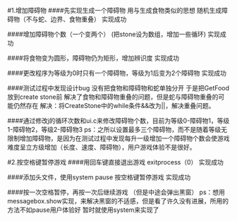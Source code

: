 
#1.增加障碍物
####先实现生成一个障碍物
用与生成食物类似的思想
随机生成障碍物（不与蛇、边界、食物重叠）
实现成功

####增加障碍物个数（一个变两个）
(把stone设为数组，增加一些循环)
实现成功

####将食物变为圆形，障碍物仍为矩形，增加辨识度
实现成功

####更改程序为等级为0时只有一个障碍物，等级为1后变为2个障碍物
实现成功


####测试过程中发现设计bug
没有把食物和障碍物和蛇单独分开
于是把GetFood放到create stone前
解决了食物和障碍物重叠的问题，但是蛇与障碍物重叠的可能仍然存在
解决：将CreateStone中的while条件&&改为||，解决重叠问题。

####通过修改j的循环次数和ui.c来修改障碍物个数，目前为等级0-障碍物1，等级1-障碍物2，等级2-障碍物3
ps：之所以设置最多三个障碍物，而不是随着等级无限制增加障碍物，是因为在测试过程中发现每升一级增加一个障碍物个数会使游戏难度呈立方级增加（长度、速度、障碍物），用户游戏体验不是很好。

#2.按空格键暂停游戏
####用回车键直接退出游戏
exitprocess（0）
实现成功

####添加头文件，使用system pause
按空格键暂停游戏
实现成功

####按一次空格暂停，再按一次后继续游戏
（但是中途会弹出黑窗）
ps：想用messagebox.show实现，来解决黑窗的不适感，但是看了许久没有进展，所用的方法不如pause用户体验好
暂时就使用system来实现了